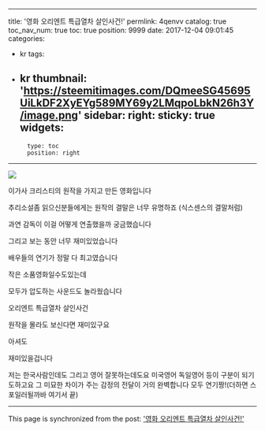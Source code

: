 
---
title: '영화 오리엔트 특급열차 살인사건!'
permlink: 4qenvv
catalog: true
toc_nav_num: true
toc: true
position: 9999
date: 2017-12-04 09:01:45
categories:
- kr
tags:
- kr
thumbnail: 'https://steemitimages.com/DQmeeSG45695UiLkDF2XyEYg589MY69y2LMqpoLbkN26h3Y/image.png'
sidebar:
    right:
        sticky: true
widgets:
    -
        type: toc
        position: right
---


![](https://steemitimages.com/DQmeeSG45695UiLkDF2XyEYg589MY69y2LMqpoLbkN26h3Y/image.png)


이가사 크리스티의 원작을 가지고 만든 영화입니다

추리소설좀 읽으신분들에게는 원작의 결말은 너무 유명하죠
(식스센스의 결말처럼) 

과연 감독이 이걸 어떻게 연출했을까 궁금했습니다

그리고 보는 동안 너무 재미있었습니다

배우들의 연기가 정말 다 최고였습니다

작은 소품영화일수도있는데

모두가 압도하는 사운드도 놀라웠습니다

오리엔트 특급열차 살인사건

원작을 몰라도 보신다면 재미있구요

아셔도

재미있을겁니다

저는 한국사람인데도 그리고 영어 잘못하는데도요 미국영어 독일영어 등이 구분이 되기도하고요 그 미묘한 차이가 주는 감정의 전달이 거의 완벽합니다  모두 연기짱!(더하면 스포일러될까바 여기서 끝)

- - -

This page is synchronized from the post: ['영화 오리엔트 특급열차 살인사건!'](https://steemit.com/@virus707/4qenvv)
